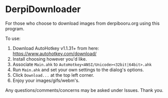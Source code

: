 # DerpiDownloader

For those who choose to download images from derpibooru.org using this program.

To use:
1. Download AutoHotkey v1.1.31+ from here: https://www.autohotkey.com/download/
2. Install choosing however you'd like.
3. Associate `Main.ahk` to `AutoHotkey<ANSI/Unicode><32bit|64bit>.ahk`
4. Run `Main.ahk` and set your own settings to the dialog's options.
5. Click `Download...` at the top left corner.
6. Enjoy your images/gifs/webm's.

Any questions/comments/concerns may be asked under Issues. Thank you.
